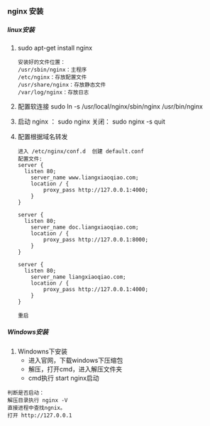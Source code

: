 ### nginx 安装

##### linux安装

1. sudo apt-get install nginx

   ```
   安装好的文件位置：
   /usr/sbin/nginx：主程序
   /etc/nginx：存放配置文件
   /usr/share/nginx：存放静态文件
   /var/log/nginx：存放日志
   ```

2. 配置软连接  sudo ln -s /usr/local/nginx/sbin/nginx /usr/bin/nginx

3. 启动 nginx ： sudo nginx   关闭： sudo nginx -s quit

4. 配置根据域名转发

   ```
   进入 /etc/nginx/conf.d  创建 default.conf
   配置文件:
   server {
     listen 80;
       server_name www.liangxiaoqiao.com;
       location / {
           proxy_pass http://127.0.0.1:4000;
       }
   }

   server {
     listen 80;
       server_name doc.liangxiaoqiao.com;
       location / {
           proxy_pass http://127.0.0.1:8000;
       }
   }

   server {
     listen 80;
       server_name liangxiaoqiao.com;
       location / {
           proxy_pass http://127.0.0.1:4000;
       }
   }

   重启
   ```




##### Windows安装

1. Windowns下安装
    * 进入官网，下载windows下压缩包
    * 解压，打开cmd，进入解压文件夹
    * cmd执行 start nginx启动

```
判断是否启动：
解压目录执行 nginx -V
直接进程中查找ngnix。
打开 http://127.0.0.1
```

